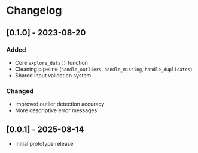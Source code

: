 # Changelog

## [0.1.0] - 2023-08-20
### Added
- Core `explore_data()` function
- Cleaning pipeline (`handle_outliers`, `handle_missing`, `handle_duplicates`)
- Shared input validation system

### Changed
- Improved outlier detection accuracy
- More descriptive error messages

## [0.0.1] - 2025-08-14
- Initial prototype release